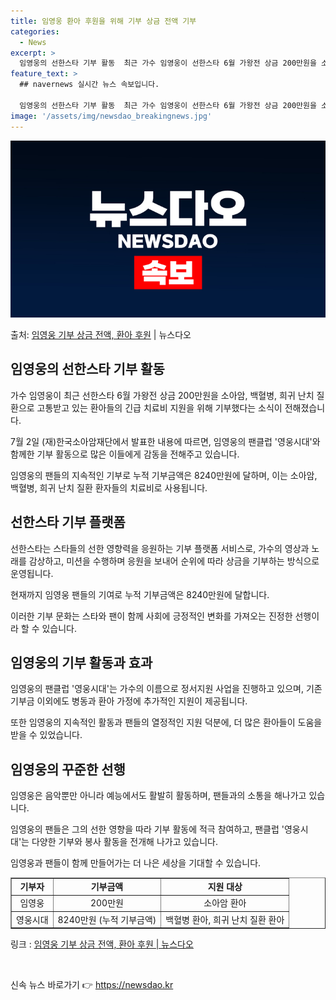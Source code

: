 ```yaml
---
title: 임영웅 환아 후원을 위해 기부 상금 전액 기부
categories:
  - News
excerpt: >
  임영웅의 선한스타 기부 활동  최근 가수 임영웅이 선한스타 6월 가왕전 상금 200만원을 소아암, 백혈병, …
feature_text: >
  ## navernews 실시간 뉴스 속보입니다.

  임영웅의 선한스타 기부 활동  최근 가수 임영웅이 선한스타 6월 가왕전 상금 200만원을 소아암, 백혈병, …
image: '/assets/img/newsdao_breakingnews.jpg'
---
```


![뉴스다오 속보](/assets/img/newsdao_breakingnews.jpg)

<p>출처: <a href="https://newsdao.kr/4617" rel="dofollow">임영웅 기부 상금 전액, 환아 후원</a> | 뉴스다오</p>

<h2 data-ke-size="size26">임영웅의 선한스타 기부 활동</h2>
<p data-ke-size="size16">가수 임영웅이 최근 선한스타 6월 가왕전 상금 200만원을 소아암, 백혈병, 희귀 난치 질환으로 고통받고 있는 환아들의 긴급 치료비 지원을 위해 기부했다는 소식이 전해졌습니다.</p>
<p data-ke-size="size16">7월 2일 (재)한국소아암재단에서 발표한 내용에 따르면, 임영웅의 팬클럽 '영웅시대'와 함께한 기부 활동으로 많은 이들에게 감동을 전해주고 있습니다.</p>
<p data-ke-size="size16">임영웅의 팬들의 지속적인 기부로 누적 기부금액은 8240만원에 달하며, 이는 소아암, 백혈병, 희귀 난치 질환 환자들의 치료비로 사용됩니다.</p>

<h2 data-ke-size="size26">선한스타 기부 플랫폼</h2>
<p data-ke-size="size16">선한스타는 스타들의 선한 영향력을 응원하는 기부 플랫폼 서비스로, 가수의 영상과 노래를 감상하고, 미션을 수행하며 응원을 보내어 순위에 따라 상금을 기부하는 방식으로 운영됩니다.</p>
<p data-ke-size="size16">현재까지 임영웅 팬들의 기여로 누적 기부금액은 8240만원에 달합니다.</p>
<p data-ke-size="size16">이러한 기부 문화는 스타와 팬이 함께 사회에 긍정적인 변화를 가져오는 진정한 선행이라 할 수 있습니다.</p>

<h2 data-ke-size="size26">임영웅의 기부 활동과 효과</h2>
<p data-ke-size="size16">임영웅의 팬클럽 '영웅시대'는 가수의 이름으로 정서지원 사업을 진행하고 있으며, 기존 기부금 이외에도 병동과 환아 가정에 추가적인 지원이 제공됩니다.</p>
<p data-ke-size="size16">또한 임영웅의 지속적인 활동과 팬들의 열정적인 지원 덕분에, 더 많은 환아들이 도움을 받을 수 있었습니다.</p>

<h2 data-ke-size="size26">임영웅의 꾸준한 선행</h2>
<p data-ke-size="size16">임영웅은 음악뿐만 아니라 예능에서도 활발히 활동하며, 팬들과의 소통을 해나가고 있습니다.</p>
<p data-ke-size="size16">임영웅의 팬들은 그의 선한 영향을 따라 기부 활동에 적극 참여하고, 팬클럽 '영웅시대'는 다양한 기부와 봉사 활동을 전개해 나가고 있습니다.</p>
<p data-ke-size="size16">임영웅과 팬들이 함께 만들어가는 더 나은 세상을 기대할 수 있습니다.</p>

<table style="width: 100%;" border="1">
<tbody>
<tr>
<td style="text-align: center; height: 17px;"><b>기부자</b></td>
<td style="text-align: center; height: 17px;"><b>기부금액</b></td>
<td style="text-align: center; height: 17px;"><b>지원 대상</b></td>
</tr>
<tr>
<td style="text-align: center; height: 17px;">임영웅</td>
<td style="text-align: center; height: 17px;">200만원</td>
<td style="text-align: center; height: 17px;">소아암 환아</td>
</tr>
<tr>
<td style="text-align: center; height: 17px;">영웅시대</td>
<td style="text-align: center; height: 17px;">8240만원 (누적 기부금액)</td>
<td style="text-align: center; height: 17px;">백혈병 환아, 희귀 난치 질환 환아</td>
</tr>
</tbody>
</table>

<p data-ke-size="size16">링크 : <a href="https://newsdao.kr/4617">임영웅 기부 상금 전액, 환아 후원 | 뉴스다오</a></p>
<p data-ke-size="size16">&nbsp;</p> 

신속 뉴스 바로가기 👉 <a href="https://newsdao.kr" rel="dofollow">https://newsdao.kr</a>


